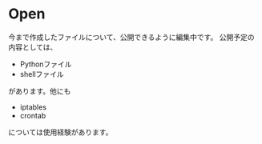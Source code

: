 # Open
今まで作成したファイルについて、公開できるように編集中です。
公開予定の内容としては、

- Pythonファイル
- shellファイル

があります。他にも

- iptables
- crontab

については使用経験があります。
